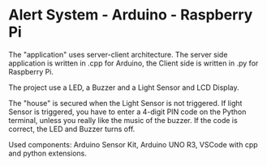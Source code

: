 
# Alert System - Arduino - Raspberry Pi

The "application" uses server-client architecture.
The server side application is written in .cpp for Arduino, the Client side is written in .py for Raspberry Pi.

The project use a LED, a Buzzer and a Light Sensor and LCD Display.

The "house" is secured when the Light Sensor is not triggered.
If light Sensor is triggered, you have to enter a 4-digit PIN code on the Python terminal, unless you really like the music of the buzzer.
If the code is correct, the LED and Buzzer turns off.

Used components: Arduino Sensor Kit, Arduino UNO R3, VSCode with cpp and python extensions.

